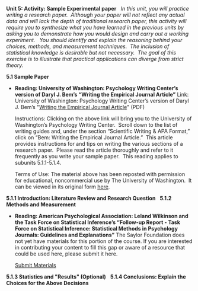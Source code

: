 **Unit 5: Activity: Sample Experimental paper** <span id="5"></span> 
*In this unit, you will practice writing a research paper.  Although
your paper will not reflect any actual data and will lack the depth of
traditional research paper, this activity will require you to synthesize
what you have learned in the previous units by asking you to demonstrate
how you would design and carry out a working experiment.   You should
identify and explain the reasoning behind your choices, methods, and
measurement techniques.  The inclusion of statistical knowledge is
desirable but not necessary.  The goal of this exercise is to illustrate
that practical applications can diverge from strict theory.*

**5.1 Sample Paper** <span id="5.1"></span> 
-   **Reading: University of Washington: Psychology Writing Center’s
    version of Daryl J. Bem’s “Writing the Empirical Journal Article”**
    Link: University of Washington: Psychology Writing Center’s version
    of Daryl J. Bem’s "[Writing the Empirical Journal
    Article](https://resources.saylor.org/archived/wp-content/uploads/2011/08/PSYCH202B-5.1-Writing-the-Empirical-Journal-Article.pdf)" (PDF)  
      
     Instructions: Clicking on the above link will bring you to the
    University of Washington’s Psychology Writing Center.  Scroll down
    to the list of writing guides and, under the section “Scientific
    Writing & APA Format,” click on “Bem: Writing the Empirical Journal
    Article.”  This article provides instructions for and tips on
    writing the various sections of a research paper.  Please read the
    article thoroughly and refer to it frequently as you write your
    sample paper.  This reading applies to subunits 5.1.1-5.1.4.  
      
     Terms of Use: The material above has been reposted with permission
    for educational, noncommercial use by The University of Washington.
     It can be viewed in its original form
    [here](http://www.psych.uw.edu/psych.php#p=339).

**5.1.1 Introduction: Literature Review and Research Question** <span
id="5.1.1"></span> 
**5.1.2 Methods and Measurement** <span id="5.1.2"></span> 
-   **Reading: American Psychological Association: Leland Wilkinson and
    the Task Force on Statistical Inference’s “Follow-up Report - Task
    Force on Statistical Inference: Statistical Methods in Psychology
    Journals: Guidelines and Explanations”**
    The Saylor Foundation does not yet have materials for this portion
    of the course. If you are interested in contributing your content to
    fill this gap or aware of a resource that could be used here, please
    submit it here.

    [Submit Materials](/contribute/)

**5.1.3 Statistics and "Results" (Optional)** <span id="5.1.3"></span> 
**5.1.4 Conclusions: Explain the Choices for the Above Decisions** <span
id="5.1.4"></span> 
